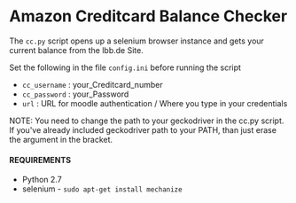 # Amazon Creditcard Balance Checker

The `cc.py` script opens up a selenium browser instance and gets your current balance from the lbb.de Site. 

Set the following in the file `config.ini` before running the script

- `cc_username` : your_Creditcard_number
- `cc_password` : your_Password
- `url` : URL for moodle authentication / Where you type in your credentials


NOTE: You need to change the path to your geckodriver in the cc.py script. If you've already included geckodriver path to your PATH, than just erase the argument in the bracket.


#### REQUIREMENTS

- Python 2.7
- selenium - `sudo apt-get install mechanize`


